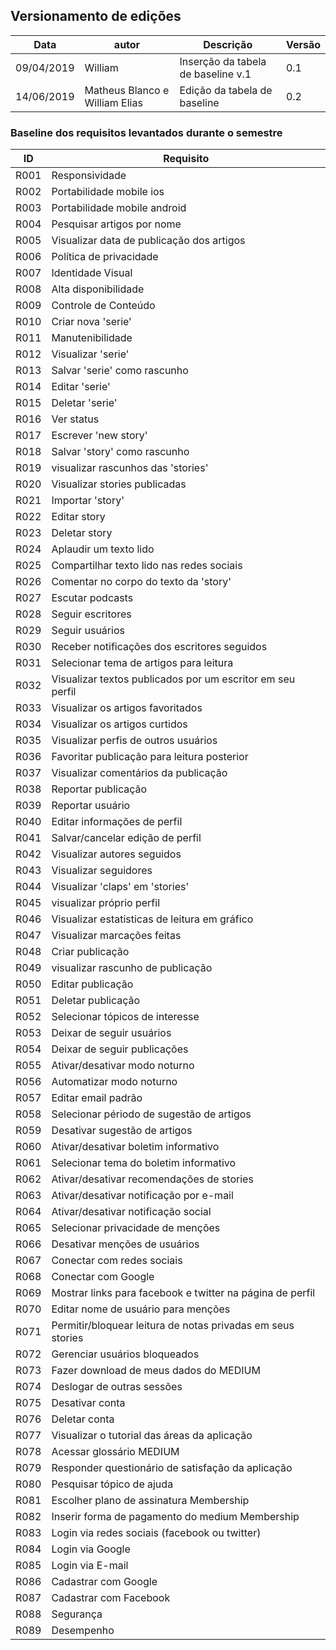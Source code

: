 ## Versionamento de edições
| Data           | autor                | Descrição                           |Versão|
|----------------|----------------------|-------------------------------------|------|
|    09/04/2019  | William              |  Inserção da tabela de baseline v.1 |   0.1|
| 14/06/2019 | Matheus Blanco e William Elias | Edição da tabela de baseline | 0.2|


### Baseline dos requisitos levantados durante o semestre

|   ID |            Requisito                                               | 
|------|--------------------------------------------------------------------| 
| R001 | Responsividade                                                     | 
| R002 | Portabilidade mobile ios                                           | 
| R003 | Portabilidade mobile android                                       | 
| R004 | Pesquisar artigos por nome                                         | 
| R005 | Visualizar data de publicação dos artigos                          | 
| R006 | Política de privacidade                                            | 
| R007 | Identidade Visual                             | 
| R008 | Alta disponibilidade                                           | 
| R009 | Controle de Conteúdo                                       | 
| R010 | Criar nova 'serie'                                                 | 
| R011 | Manutenibilidade                                                     | 
| R012 | Visualizar 'serie'                                                   | 
| R013 | Salvar 'serie' como rascunho                                    | 
| R014 | Editar 'serie'                                                       | 
| R015 | Deletar 'serie'                                                      | 
| R016 | Ver status                                                         | 
| R017 | Escrever 'new story'                                           |
| R018 | Salvar 'story' como rascunho                                    |    | 
| R019 | visualizar rascunhos das 'stories'                                              | 
| R020 | Visualizar stories publicadas                                      | 
| R021 | Importar 'story'                                                   | 
| R022 | Editar story                                                       | 
| R023 | Deletar story                                                      | 
| R024 | Aplaudir um texto lido                                             | 
| R025 | Compartilhar texto lido nas redes sociais                  | 
| R026 | Comentar no corpo do texto da 'story'                                        | 
| R027 | Escutar podcasts    | 
| R028 | Seguir escritores                                                  | 
| R029 | Seguir usuários                                                    | 
| R030 | Receber notificações dos escritores seguidos                                                    | 
| R031 | Selecionar tema de artigos para leitura                                        | 
| R032 | Visualizar textos publicados por um escritor em seu perfil         |  
| R033 | Visualizar os artigos favoritados                                         | 
| R034 | Visualizar os artigos curtidos                                            | 
| R035 | Visualizar perfis de outros usuários                               | 
| R036 | Favoritar publicação para leitura posterior                                              | 
| R037 | Visualizar comentários da publicação                               | 
| R038 | Reportar publicação                                                | 
| R039 | Reportar usuário                                                   | 
| R040 | Editar informações de perfil | 
| R041 | Salvar/cancelar edição de perfil                                             | 
| R042 | Visualizar autores seguidos                                        | 
| R043 | Visualizar seguidores                                              | 
| R044 | Visualizar 'claps' em 'stories'                                                 | 
| R045 | visualizar próprio perfil                                          | 
| R046 | Visualizar estatisticas de leitura em gráfico                                 | 
| R047 | Visualizar marcações feitas                                                | 
| R048 | Criar publicação                                                   | 
| R049 | visualizar rascunho de publicação                                               | 
| R050 | Editar publicação|
| R051 | Deletar publicação|
| R052 | Selecionar tópicos de interesse                            | 
| R053 | Deixar de seguir usuários                                          | 
| R054 | Deixar de seguir publicações                                       | 
| R055 | Ativar/desativar modo noturno                                      | 
| R056 | Automatizar modo noturno                                           | 
| R057 | Editar email padrão                                                      | 
| R058 | Selecionar périodo de  sugestão de artigos                         | 
| R059 | Desativar sugestão de artigos                                      | 
| R060 | Ativar/desativar boletim informativo                               | 
| R061 | Selecionar tema do boletim informativo                             | 
| R062 | Ativar/desativar recomendações de stories                          | 
| R063 | Ativar/desativar notificação por e-mail                            | 
| R064 | Ativar/desativar notificação social                                | 
| R065 | Selecionar privacidade de menções                                  | 
| R066 | Desativar menções de usuários                                                 | 
| R067 | Conectar com redes sociais                       | 
| R068 | Conectar com Google                                                | 
| R069 | Mostrar links para facebook e twitter na página de perfil          | 
| R070 | Editar nome de usuário para menções                                            | 
| R071 | Permitir/bloquear leitura de notas privadas em seus stories        | 
| R072 | Gerenciar usuários bloqueados                                      | 
| R073 | Fazer download de meus dados do MEDIUM                                 | 
| R074 | Deslogar de outras sessões                                         | 
| R075 | Desativar conta                                                | 
| R076 | Deletar conta                                                  | 
| R077 | Visualizar o tutorial das áreas da aplicação                                    | 
| R078 | Acessar glossário MEDIUM                                           | 
| R079 | Responder questionário de satisfação da aplicação                               | 
| R080 | Pesquisar tópico de ajuda                                          | 
| R081 | Escolher plano de assinatura Membership                                                     |
| R082 | Inserir forma de pagamento do medium Membership                                         | 
| R083 | Login via redes sociais (facebook ou twitter)                      | 
| R084 | Login via Google                                                   | 
| R085 | Login via E-mail                                                   | 
| R086 | Cadastrar com Google                                               | 
| R087 | Cadastrar com Facebook                                             | 
| R088| Segurança |
| R089| Desempenho |
